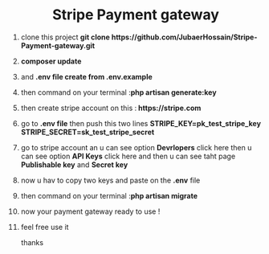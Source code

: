 <h1 align="center">Stripe Payment gateway </h1>
<ol>
<li><p>clone this project <strong>git clone https://github.com/JubaerHossain/Stripe-Payment-gateway.git</strong></p></li>
<li><p><strong>composer update</strong></p></li>
<li><p>and <strong> .env file create from .env.example</strong></p></li>
<li><p> then command on your terminal :<strong>php artisan generate:key</strong></p></li>
<li><p>then create stripe account on this :<strong>  https://stripe.com </strong></p>
<li><p>go to <strong>.env file</strong> then push this two lines <strong>STRIPE_KEY=pk_test_stripe_key          
    STRIPE_SECRET=sk_test_stripe_secret</strong></p></li>
   
   <li><p>go to stripe account an u can see option <strong>Devrlopers</strong> click here then u can see option <strong> API Keys</strong> click here and then u can see taht page <strong>Publishable key</strong> and <strong>Secret key</strong></p></li>
   <li><p>now u hav to copy  two keys and paste on the <strong>.env</strong> file </p></li>
<li><p>then command on your terminal :<strong>php artisan migrate</strong></p></li>
<li><p>now your payment gateway ready to use !</p></li>
<li><p>feel free use it</p></li>
<p>thanks</p>
</ol>

